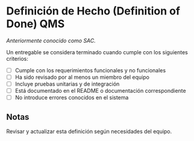 # Definición de Hecho (Definition of Done) QMS

_Anteriormente conocido como SAC._

Un entregable se considera terminado cuando cumple con los siguientes criterios:

- [ ] Cumple con los requerimientos funcionales y no funcionales
- [ ] Ha sido revisado por al menos un miembro del equipo
- [ ] Incluye pruebas unitarias y de integración
- [ ] Está documentado en el README o documentación correspondiente
- [ ] No introduce errores conocidos en el sistema

## Notas

Revisar y actualizar esta definición según necesidades del equipo.
